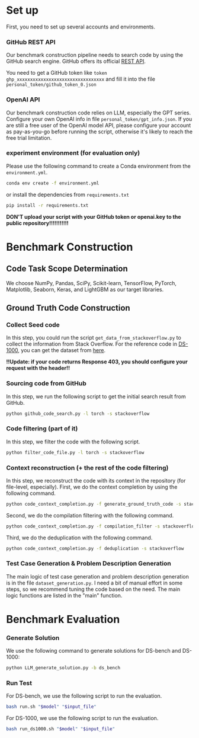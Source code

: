 # Set up

First, you need to set up several accounts and environments.

### GitHub REST API

Our benchmark construction pipeline needs to search code by using the GitHub search engine.
GitHub offers its official [REST API](https://docs.github.com/en/rest/about-the-rest-api).

You need to get a GitHub token like `token ghp_xxxxxxxxxxxxxxxxxxxxxxxxxxxxxxxxx` and fill it into the file `personal_token/github_token_0.json`


### OpenAI API

Our benchmark construction code relies on LLM, especially the GPT series.
Configure your own OpenAI info in file `personal_token/gpt_info.json`. 
If you are still a free user of the OpenAI model API, please configure your account as pay-as-you-go before running the script, otherwise it's likely to reach the free trial limitation.

### experiment environment (for evaluation only)

Please use the following command to create a Conda environment from the `environment.yml`.

```sh
conda env create -f environment.yml
```

or install the dependencies from `requirements.txt`

```sh
pip install -r requirements.txt
```


**DON'T upload your script with your GitHub token or openai.key to the public repository!!!!!!!!!!!**

# Benchmark Construction

## Code Task Scope Determination

We choose NumPy, Pandas, SciPy, Scikit-learn, TensorFlow, PyTorch, Matplotlib, Seaborn, Keras, and LightGBM as our target libraries.

## Ground Truth Code Construction

### Collect Seed code

In this step, you could run the script `get_data_from_stackoverflow.py` to collect the information from Stack Overflow.
For the reference code in [DS-1000](https://github.com/xlang-ai/DS-1000), you can get the dataset from [here](https://huggingface.co/datasets/xlangai/DS-1000).

**!!Update: if your code returns Response 403, you should configure your request with the header!!**


### Sourcing code from GitHub

In this step, we run the following script to get the initial search result from GitHub.


```sh
python github_code_search.py -l torch -s stackoverflow
```

### Code filtering (part of it)

In this step, we filter the code with the following script.

```sh
python filter_code_file.py -l torch -s stackoverflow
```

### Context reconstruction (+ the rest of the code filtering)

In this step, we reconstruct the code with its context in the repository (for file-level, especially).
First, we do the context completion by using the following command.

```sh
python code_context_completion.py -f generate_ground_truth_code -s stackoverflow
```

Second, we do the compilation filtering with the following command.

```sh
python code_context_completion.py -f compilation_filter -s stackoverflow -l numpy
```

Third, we do the deduplication with the following command.

```sh
python code_context_completion.py -f deduplication -s stackoverflow
```

### Test Case Generation & Problem Description Generation

The main logic of test case generation and problem description generation is in the file `dataset_generation.py`.
I need a bit of manual effort in some steps, so we recommend tuning the code based on the need.
The main logic functions are listed in the "main" function.



# Benchmark Evaluation

### Generate Solution

We use the following command to generate solutions for DS-bench and DS-1000:

```sh
python LLM_generate_solution.py -b ds_bench
```


### Run Test

For DS-bench, we use the following script to run the evaluation.

```sh
bash run.sh "$model" "$input_file"
```

For DS-1000, we use the following script to run the evaluation.

```sh
bash run_ds1000.sh "$model" "$input_file"
```

